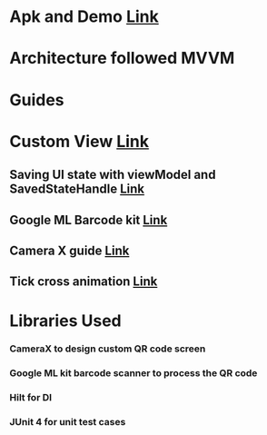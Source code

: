# Apk and Demo [Link](https://drive.google.com/drive/folders/1Tse22Vo8Gnx3skBVBBSNtD7y3F99e3LD?usp=share_link)

# Architecture followed MVVM

# Guides

# Custom View [Link](https://developer.android.com/codelabs/advanced-android-kotlin-training-custom-views#5)
## Saving UI state with viewModel and SavedStateHandle [Link](https://proandroiddev.com/saving-ui-state-with-viewmodel-savedstate-and-dagger-f77bcaeb8b08)
## Google ML Barcode kit [Link](https://developers.google.com/ml-kit/vision/barcode-scanning/android)
## Camera X guide [Link](https://developer.android.com/codelabs/camerax-getting-started)
## Tick cross animation [Link](https://www.geeksforgeeks.org/how-to-make-check-tick-and-cross-animations-in-android/)

# Libraries Used

### CameraX to design custom QR code screen
### Google ML kit barcode scanner to process the QR code
### Hilt for DI
### JUnit 4 for unit test cases


